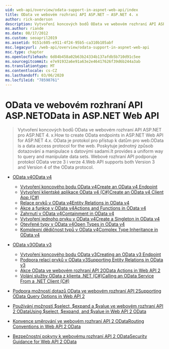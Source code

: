 ```yaml
---
uid: web-api/overview/odata-support-in-aspnet-web-api/index
title: OData ve webovém rozhraní API ASP.NET – ASP.NET 4. x
author: rick-anderson
description: Vytvoření koncových bodů OData ve webovém rozhraní API ASP.NET pro ASP.NET 4. x
ms.author: riande
ms.date: 08/17/2012
ms.custom: seoapril2019
ms.assetid: 9151c605-e911-4f24-95b5-ca310b105abf
msc.legacyurl: /web-api/overview/odata-support-in-aspnet-web-api
msc.type: chapter
ms.openlocfilehash: 6d84b458a02b63b24334b137afdb5b710d91c5ee
ms.sourcegitcommit: e7e91932a6e91a63e2e46417626f39d6b244a3ab
ms.translationtype: MT
ms.contentlocale: cs-CZ
ms.lasthandoff: 03/06/2020
ms.locfileid: "78598761"
---
```

# <a name="odata-in-aspnet-web-api"></a><span data-ttu-id="99eb5-103">OData ve webovém rozhraní API ASP.NET</span><span class="sxs-lookup"><span data-stu-id="99eb5-103">OData in ASP.NET Web API</span></span>

> <span data-ttu-id="99eb5-104">Vytvoření koncových bodů OData ve webovém rozhraní API ASP.NET pro ASP.NET 4. x.</span><span class="sxs-lookup"><span data-stu-id="99eb5-104">How to create OData endpoints in ASP.NET Web API for ASP.NET 4.x.</span></span> <span data-ttu-id="99eb5-105">OData je protokol pro přístup k datům pro web.</span><span class="sxs-lookup"><span data-stu-id="99eb5-105">OData is a data access protocol for the web.</span></span> <span data-ttu-id="99eb5-106">Poskytuje jednotný způsob dotazování a manipulace s datovými sadami.</span><span class="sxs-lookup"><span data-stu-id="99eb5-106">It provides a uniform way to query and manipulate data sets.</span></span> <span data-ttu-id="99eb5-107">Webové rozhraní API podporuje protokol OData verze 3 i verze 4.</span><span class="sxs-lookup"><span data-stu-id="99eb5-107">Web API supports both Version 3 and Version 4 of the OData protocol.</span></span>

- [<span data-ttu-id="99eb5-108">OData v4</span><span class="sxs-lookup"><span data-stu-id="99eb5-108">OData v4</span></span>](odata-v4/index.md)

    - [<span data-ttu-id="99eb5-109">Vytvoření koncového bodu OData v4</span><span class="sxs-lookup"><span data-stu-id="99eb5-109">Create an OData v4 Endpoint</span></span>](odata-v4/create-an-odata-v4-endpoint.md)
    - [<span data-ttu-id="99eb5-110">Vytvoření klientské aplikace OData v4 (C#)</span><span class="sxs-lookup"><span data-stu-id="99eb5-110">Create an OData v4 Client App (C#)</span></span>](odata-v4/create-an-odata-v4-client-app.md)
    - [<span data-ttu-id="99eb5-111">Relace prvků v OData v4</span><span class="sxs-lookup"><span data-stu-id="99eb5-111">Entity Relations in OData v4</span></span>](odata-v4/entity-relations-in-odata-v4.md)
    - [<span data-ttu-id="99eb5-112">Akce a funkce v OData v4</span><span class="sxs-lookup"><span data-stu-id="99eb5-112">Actions and Functions in OData v4</span></span>](odata-v4/odata-actions-and-functions.md)
    - [<span data-ttu-id="99eb5-113">Zahrnutí v OData v4</span><span class="sxs-lookup"><span data-stu-id="99eb5-113">Containment in OData v4</span></span>](odata-v4/odata-containment-in-web-api-22.md)
    - [<span data-ttu-id="99eb5-114">Vytvoření jednoho prvku v OData v4</span><span class="sxs-lookup"><span data-stu-id="99eb5-114">Create a Singleton in OData v4</span></span>](odata-v4/using-a-singleton-in-an-odata-endpoint-in-web-api-22.md)
    - [<span data-ttu-id="99eb5-115">Otevřené typy v OData v4</span><span class="sxs-lookup"><span data-stu-id="99eb5-115">Open Types in OData v4</span></span>](odata-v4/use-open-types-in-odata-v4.md)
    - [<span data-ttu-id="99eb5-116">Komplexní dědičnost typů v OData v4</span><span class="sxs-lookup"><span data-stu-id="99eb5-116">Complex Type Inheritance in OData v4</span></span>](odata-v4/complex-type-inheritance-in-odata-v4.md)
- [<span data-ttu-id="99eb5-117">OData v3</span><span class="sxs-lookup"><span data-stu-id="99eb5-117">OData v3</span></span>](odata-v3/index.md)

    - [<span data-ttu-id="99eb5-118">Vytvoření koncového bodu OData v3</span><span class="sxs-lookup"><span data-stu-id="99eb5-118">Creating an OData v3 Endpoint</span></span>](odata-v3/creating-an-odata-endpoint.md)
    - [<span data-ttu-id="99eb5-119">Podpora relací prvků v OData v3</span><span class="sxs-lookup"><span data-stu-id="99eb5-119">Supporting Entity Relations in OData v3</span></span>](odata-v3/working-with-entity-relations.md)
    - [<span data-ttu-id="99eb5-120">Akce OData ve webovém rozhraní API 2</span><span class="sxs-lookup"><span data-stu-id="99eb5-120">OData Actions in Web API 2</span></span>](odata-v3/odata-actions.md)
    - [<span data-ttu-id="99eb5-121">Volání služby OData z klienta .NET (C#)</span><span class="sxs-lookup"><span data-stu-id="99eb5-121">Calling an OData Service From a .NET Client (C#)</span></span>](odata-v3/calling-an-odata-service-from-a-net-client.md)
- [<span data-ttu-id="99eb5-122">Podpora možností dotazů OData ve webovém rozhraní API 2</span><span class="sxs-lookup"><span data-stu-id="99eb5-122">Supporting OData Query Options in Web API 2</span></span>](supporting-odata-query-options.md)
- [<span data-ttu-id="99eb5-123">Používání možností $select, $expand a $value ve webovém rozhraní API 2 OData</span><span class="sxs-lookup"><span data-stu-id="99eb5-123">Using $select, $expand, and $value in Web API 2 OData</span></span>](using-select-expand-and-value.md)
- [<span data-ttu-id="99eb5-124">Konvence směrování ve webovém rozhraní API 2 OData</span><span class="sxs-lookup"><span data-stu-id="99eb5-124">Routing Conventions in Web API 2 OData</span></span>](odata-routing-conventions.md)
- [<span data-ttu-id="99eb5-125">Bezpečnostní pokyny k webovému rozhraní API 2 OData</span><span class="sxs-lookup"><span data-stu-id="99eb5-125">Security Guidance for Web API 2 OData</span></span>](odata-security-guidance.md)
